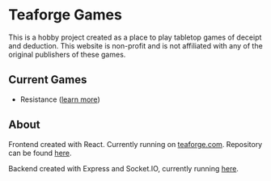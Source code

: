 # Teaforge Games

This is a hobby project created as a place to play tabletop games of deceipt and deduction.
This website is non-profit and is not affiliated with any of the original publishers
of these games.

## Current Games

* Resistance ([learn more](https://boardgamegeek.com/boardgame/41114/resistance))

## About

Frontend created with React. Currently running on [teaforge.com](https://teaforge-server.herokuapp.com/). Repository can be found [here](https://github.com/ThivagarNadarajan/Teaforge-Client).

Backend created with Express and Socket.IO, currently running [here](https://github.com/ThivagarNadarajan/Teaforge-Server).



